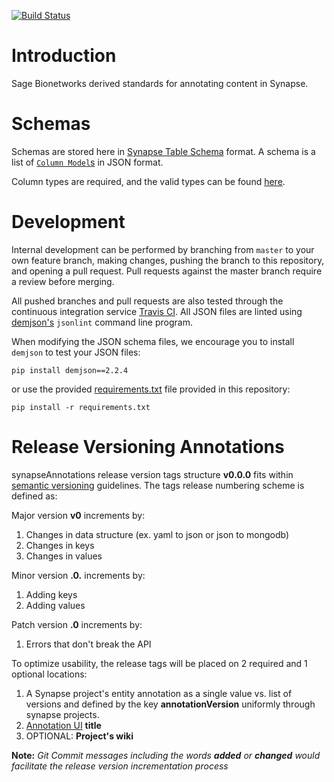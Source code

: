 [![Build Status](https://travis-ci.org/Sage-Bionetworks/synapseAnnotations.svg?branch=master)](https://travis-ci.org/Sage-Bionetworks/synapseAnnotations)

# Introduction

Sage Bionetworks derived standards for annotating content in Synapse.

# Schemas

Schemas are stored here in [Synapse Table Schema](http://docs.synapse.org/articles/tables.html) format. A schema is a list of [`Column Model`s](http://docs.synapse.org/rest/org/sagebionetworks/repo/model/table/ColumnModel.html) in JSON format.

Column types are required, and the valid types can be found [here](http://docs.synapse.org/rest/org/sagebionetworks/repo/model/table/ColumnType.html).

# Development

Internal development can be performed by branching from `master` to your own feature branch, making changes, pushing the branch to this repository, and opening a pull request. Pull requests against the master branch require a review before merging.

All pushed branches and pull requests are also tested through the continuous integration service [Travis CI](https://travis-ci.org/Sage-Bionetworks/synapseAnnotations). All JSON files are linted using [demjson's](deron.meranda.us/python/demjson/) `jsonlint` command line program.

When modifying the JSON schema files, we encourage you to install `demjson` to test your JSON files:

```
pip install demjson==2.2.4
```

or use the provided [requirements.txt](requirements.txt) file provided in this repository:

```
pip install -r requirements.txt
```
# Release Versioning Annotations  
synapseAnnotations release version tags structure **v0.0.0** fits within [semantic versioning](http://semver.org/) guidelines. 
The tags release numbering scheme is defined as: 

Major version **v0** increments by:
1. Changes in data structure (ex. yaml to json or json to mongodb)
2. Changes in keys 
3. Changes in values 

Minor version **.0.** increments by: 
1. Adding keys
2. Adding values 

Patch version **.0** increments by: 
1. Errors that don't break the API 

To optimize usability, the release tags will be placed on 2 required and 1 optional locations: 
1. A Synapse project's entity annotation as a single value vs. list of versions and defined by the key **annotationVersion** uniformly through synapse projects. 
2. [Annotation UI](https://github.com/Sage-Bionetworks/annotationUI) **title** 
3. OPTIONAL: **Project's wiki** 

**Note:** _Git Commit messages including the words **added** or **changed** would facilitate the release version incrementation process_ 


